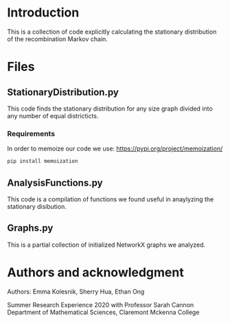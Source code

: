 # Introduction

This is a collection of code explicitly calculating the stationary distribution of the recombination Markov chain. 

# Files 
## StationaryDistribution.py
This code finds the stationary distribution for any size graph divided into any number of equal districticts. 
### Requirements
In order to memoize our code we use:
https://pypi.org/project/memoization/
```bash
pip install memoization
```

## AnalysisFunctions.py
This code is a compilation of functions we found useful in anaylyzing the stationary disibution. 

## Graphs.py
This is a partial collection of initialized NetworkX graphs we analyzed. 

# Authors and acknowledgment
Authors: Emma Kolesnik, Sherry Hua, Ethan Ong  

Summer Research Experience 2020 with Professor Sarah Cannon
Department of Mathematical Sciences, Claremont Mckenna College  

